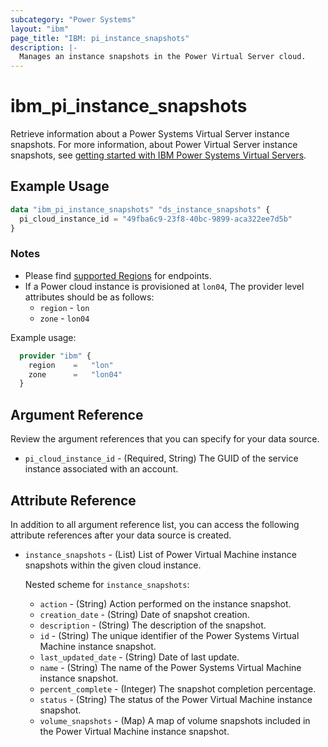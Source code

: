 ```yaml
---
subcategory: "Power Systems"
layout: "ibm"
page_title: "IBM: pi_instance_snapshots"
description: |-
  Manages an instance snapshots in the Power Virtual Server cloud.
---
```


# ibm_pi_instance_snapshots

Retrieve information about a Power Systems Virtual Server instance snapshots. For more information, about Power Virtual Server instance snapshots, see [getting started with IBM Power Systems Virtual Servers](https://cloud.ibm.com/docs/power-iaas?topic=power-iaas-getting-started).

## Example Usage

```terraform
data "ibm_pi_instance_snapshots" "ds_instance_snapshots" {
  pi_cloud_instance_id = "49fba6c9-23f8-40bc-9899-aca322ee7d5b"
}
```

### Notes

- Please find [supported Regions](https://cloud.ibm.com/apidocs/power-cloud#endpoint) for endpoints.
- If a Power cloud instance is provisioned at `lon04`, The provider level attributes should be as follows:
  - `region` - `lon`
  - `zone` - `lon04`

Example usage:

  ```terraform
    provider "ibm" {
      region    =   "lon"
      zone      =   "lon04"
    }
  ```

## Argument Reference

Review the argument references that you can specify for your data source.

- `pi_cloud_instance_id` - (Required, String) The GUID of the service instance associated with an account.

## Attribute Reference

In addition to all argument reference list, you can access the following attribute references after your data source is created.

- `instance_snapshots` - (List) List of Power Virtual Machine instance snapshots within the given cloud instance.
  
  Nested scheme for `instance_snapshots`:
  - `action` - (String) Action performed on the instance snapshot.
  - `creation_date` - (String) Date of snapshot creation.
  - `description` - (String) The description of the snapshot.
  - `id` - (String) The unique identifier of the Power Systems Virtual Machine instance snapshot.
  - `last_updated_date` - (String) Date of last update.
  - `name` - (String) The name of the Power Systems Virtual Machine instance snapshot.
  - `percent_complete` - (Integer) The snapshot completion percentage.
  - `status` - (String) The status of the Power Virtual Machine instance snapshot.
  - `volume_snapshots` - (Map) A map of volume snapshots included in the Power Virtual Machine instance snapshot.
